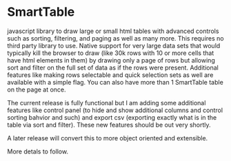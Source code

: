 SmartTable
==========

javascript library to draw large or small html tables with advanced controls such as sorting, filtering, and paging as well as many more. This requires no third party library to use. Native support for very large data sets that would typically kill the browser to draw (like 30k rows with 10 or more cells that have html elements in them) by drawing only a page of rows but allowing sort and filter on the full set of data as if the rows were present. Additional features like making rows selectable and quick selection sets as well are available with a simple flag. You can also have more than 1 SmartTable table on the page at once. 

The current release is fully functional but I am adding some additional features like control panel (to hide and show additional columns and control sorting bahvior and such) and export csv (exporting exactly what is in the table via sort and filter). These new features should be out very shortly. 

A later release will convert this to more object oriented and extensible. 

More detals to follow.
